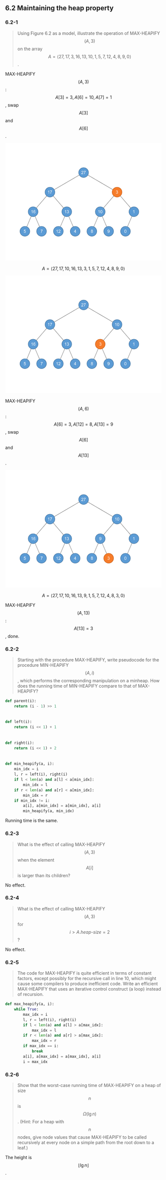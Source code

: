 ## 6.2 Maintaining the heap property

### 6.2-1

> Using Figure 6.2 as a model, illustrate the operation of MAX-HEAPIFY$$(A, 3)$$ on the array $$A = \left \langle 27, 17, 3, 16, 13, 10, 1, 5, 7, 12, 4, 8, 9, 0 \right \rangle$$.

MAX-HEAPIFY$$(A, 3)$$: $$A[3] = 3, A[6] = 10, A[7] = 1$$, swap $$A[3]$$ and $$A[6]$$.

![](6.2-1_1.png)

$$A = \left \langle 27, 17, 10, 16, 13, 3, 1, 5, 7, 12, 4, 8, 9, 0 \right \rangle$$

![](6.2-1_2.png)

MAX-HEAPIFY$$(A, 6)$$: $$A[6] = 3, A[12] = 8, A[13] = 9$$, swap $$A[6]$$ and $$A[13]$$.

![](6.2-1_3.png)

$$A = \left \langle 27, 17, 10, 16, 13, 9, 1, 5, 7, 12, 4, 8, 3, 0 \right \rangle$$

MAX-HEAPIFY$$(A, 13)$$: $$A[13] = 3$$, done.



### 6.2-2

> Starting with the procedure MAX-HEAPIFY, write pseudocode for the procedure MIN-HEAPIFY$$(A, i)$$, which performs the corresponding manipulation on a minheap. How does the running time of MIN-HEAPIFY compare to that of MAX-HEAPIFY?

```python
def parent(i):
    return (i - 1) >> 1


def left(i):
    return (i << 1) + 1


def right(i):
    return (i << 1) + 2


def min_heapify(a, i):
    min_idx = i
    l, r = left(i), right(i)
    if l < len(a) and a[l] < a[min_idx]:
        min_idx = l
    if r < len(a) and a[r] < a[min_idx]:
        min_idx = r
    if min_idx != i:
        a[i], a[min_idx] = a[min_idx], a[i]
        min_heapify(a, min_idx)
```

Running time is the same.

### 6.2-3

> What is the effect of calling MAX-HEAPIFY$$(A, 3)$$ when the element $$A[i]$$ is larger than its children?

No effect.

### 6.2-4

> What is the effect of calling MAX-HEAPIFY$$(A, 3)$$ for $$i > A.heap\text{-}size=2$$?

No effect.

### 6.2-5

> The code for MAX-HEAPIFY is quite efficient in terms of constant factors, except possibly for the recursive call in line 10, which might cause some compilers to produce inefficient code. Write an efficient MAX-HEAPIFY that uses an iterative control construct (a loop) instead of recursion.

```python
def max_heapify(a, i):
    while True:
        max_idx = i
        l, r = left(i), right(i)
        if l < len(a) and a[l] > a[max_idx]:
            max_idx = l
        if r < len(a) and a[r] > a[max_idx]:
            max_idx = r
        if max_idx == i:
            break
        a[i], a[max_idx] = a[max_idx], a[i]
        i = max_idx
```

### 6.2-6

> Show that the worst-case running time of MAX-HEAPIFY on a heap of size $$n$$ is $$\Omega(\lg n)$$. (Hint: For a heap with $$n$$ nodes, give node values that cause MAX-HEAPIFY to be called recursively at every node on a simple path from the root down to a leaf.)

The height is $$\left \lfloor \lg n \right \rfloor$$.
